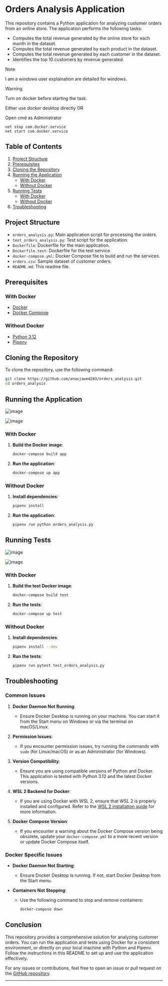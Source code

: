 

# Orders Analysis Application

This repository contains a Python application for analyzing customer orders from an online store. The application performs the following tasks:

- Computes the total revenue generated by the online store for each month in the dataset.
- Computes the total revenue generated by each product in the dataset.
- Computes the total revenue generated by each customer in the dataset.
- Identifies the top 10 customers by revenue generated.

> [!NOTE]
> I am a windows user explaination are detailed for windows.

> [!WARNING]
> Turn on docker before starting the task.
> 
> Either use docker desktop directly OR
> 
> Open cmd as Administrator
> ```
> net stop com.docker.service
> net start com.docker.service
> ```
## Table of Contents

1. [Project Structure](#project-structure)
2. [Prerequisites](#prerequisites)
3. [Cloning the Repository](#cloning-the-repository)
4. [Running the Application](#running-the-application)
    - [With Docker](#with-docker)
    - [Without Docker](#without-docker)
5. [Running Tests](#running-tests)
    - [With Docker](#with-docker-tests)
    - [Without Docker](#without-docker-tests)
6. [Troubleshooting](#troubleshooting)

## Project Structure

- `orders_analysis.py`: Main application script for processing the orders.
- `test_orders_analysis.py`: Test script for the application.
- `Dockerfile`: Dockerfile for the main application.
- `Dockerfile.test`: Dockerfile for the test service.
- `docker-compose.yml`: Docker Compose file to build and run the services.
- `orders.csv`: Sample dataset of customer orders.
- `README.md`: This readme file.

## Prerequisites

### With Docker

- [Docker](https://docs.docker.com/get-docker/)
- [Docker Compose](https://docs.docker.com/compose/install/)

### Without Docker

- [Python 3.12](https://www.python.org/downloads/)
- [Pipenv](https://pipenv.pypa.io/en/latest/install/)

## Cloning the Repository

To clone the repository, use the following command:

```sh
git clone https://github.com/anasjawed283/orders_analysis.git
cd orders_analysis
```

## Running the Application

![image](https://github.com/user-attachments/assets/d3df98f6-e9b8-4ae8-ae47-f87bbc8df9f4)

![image](https://github.com/user-attachments/assets/1985bf19-f2f9-4be4-8f43-b24f5bca5b91)


### With Docker

1. **Build the Docker image**:

    ```sh
    docker-compose build app
    ```

2. **Run the application**:

    ```sh
    docker-compose up app
    ```

### Without Docker

1. **Install dependencies**:

    ```sh
    pipenv install
    ```

2. **Run the application**:

    ```sh
    pipenv run python orders_analysis.py
    ```

## Running Tests

![image](https://github.com/user-attachments/assets/34f0838e-e8ec-449c-af2d-6068f8be020b)

![image](https://github.com/user-attachments/assets/632f021b-aed4-40c7-af05-45a8ff8e602c)


### With Docker

1. **Build the test Docker image**:

    ```sh
    docker-compose build test
    ```

2. **Run the tests**:

    ```sh
    docker-compose up test
    ```

### Without Docker

1. **Install dependencies**:

    ```sh
    pipenv install --dev
    ```

2. **Run the tests**:

    ```sh
    pipenv run pytest test_orders_analysis.py
    ```

## Troubleshooting

### Common Issues

1. **Docker Daemon Not Running**:
   - Ensure Docker Desktop is running on your machine. You can start it from the Start menu on Windows or via the terminal on macOS/Linux.

2. **Permission Issues**:
   - If you encounter permission issues, try running the commands with `sudo` (for Linux/macOS) or as an Administrator (for Windows).

3. **Version Compatibility**:
   - Ensure you are using compatible versions of Python and Docker. This application is tested with Python 3.12 and the latest Docker versions.

4. **WSL 2 Backend for Docker**:
   - If you are using Docker with WSL 2, ensure that WSL 2 is properly installed and configured. Refer to the [WSL 2 installation guide](https://docs.microsoft.com/en-us/windows/wsl/install) for more information.

5. **Docker Compose Version**:
   - If you encounter a warning about the Docker Compose version being obsolete, update your `docker-compose.yml` to a more recent version or update Docker Compose itself.

### Docker Specific Issues

- **Docker Daemon Not Starting**:
  - Ensure Docker Desktop is running. If not, start Docker Desktop from the Start menu.

- **Containers Not Stopping**:
  - Use the following command to stop and remove containers:

    ```sh
    docker-compose down
    ```

## Conclusion

This repository provides a comprehensive solution for analyzing customer orders. You can run the application and tests using Docker for a consistent environment, or directly on your local machine with Python and Pipenv. Follow the instructions in this README to set up and use the application effectively.

For any issues or contributions, feel free to open an issue or pull request on the [GitHub repository](https://github.com/anasjawed283/orders_analysis).

---
